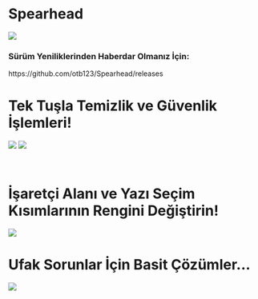 # Spearhead

<img src="https://i.hizliresim.com/9YnQa8.jpg">

<h3>Sürüm Yeniliklerinden Haberdar Olmanız İçin:</h3>
https://github.com/otb123/Spearhead/releases

<br>

# Tek Tuşla Temizlik ve Güvenlik İşlemleri!
<img src="https://i.hizliresim.com/rvhFLo.png"> <img src="https://i.hizliresim.com/075vim.png">

<br>

# İşaretçi Alanı ve Yazı Seçim Kısımlarının Rengini Değiştirin!
<img src="https://i.hizliresim.com/NU7yfM.png">

<br>

# Ufak Sorunlar İçin Basit Çözümler...
<img src="https://i.hizliresim.com/x4ChXa.png">
